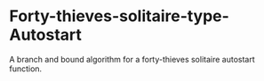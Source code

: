 # Forty-thieves-solitaire-type-Autostart
A branch and bound algorithm for a forty-thieves solitaire autostart function. 
